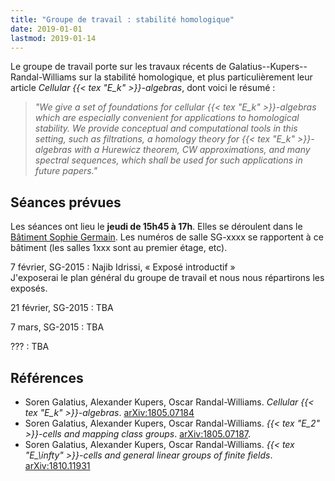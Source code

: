 ```yaml
---
title: "Groupe de travail : stabilité homologique"
date: 2019-01-01
lastmod: 2019-01-14
---
```


Le groupe de travail porte sur les travaux récents de Galatius--Kupers--Randal-Williams sur la stabilité homologique, et plus particulièrement leur article *Cellular {{< tex "E_k" >}}-algebras*, dont voici le résumé :

> *"We give a set of foundations for cellular {{< tex "E_k" >}}-algebras which are especially convenient for applications to homological stability. We provide conceptual and computational tools in this setting, such as filtrations, a homology theory for {{< tex "E_k" >}}-algebras with a Hurewicz theorem, CW approximations, and many spectral sequences, which shall be used for such applications in future papers."*

## Séances prévues

Les séances ont lieu le **jeudi de 15h45 à 17h**.
Elles se déroulent dans le [Bâtiment Sophie Germain](https://www.math.univ-paris-diderot.fr/ufr/acces).
Les numéros de salle SG-xxxx se rapportent à ce bâtiment (les salles 1xxx sont au premier étage, etc).

7 février, SG-2015
: Najib Idrissi, « Exposé introductif »  
J'exposerai le plan général du groupe de travail et nous nous répartirons les exposés.

21 février, SG-2015
: TBA

7 mars, SG-2015
: TBA

???
: TBA

## Références

* Soren Galatius, Alexander Kupers, Oscar Randal-Williams. *Cellular {{< tex "E_k" >}}-algebras*. [arXiv:1805.07184](https://arxiv.org/abs/1805.07184)
* Soren Galatius, Alexander Kupers, Oscar Randal-Williams. *{{< tex "E_2" >}}-cells and mapping class groups*. [arXiv:1805.07187](https://arxiv.org/abs/1805.07187).
* Soren Galatius, Alexander Kupers, Oscar Randal-Williams. *{{< tex "E_\infty" >}}-cells and general linear groups of finite fields*. [arXiv:1810.11931](https://arxiv.org/abs/1810.11931)
